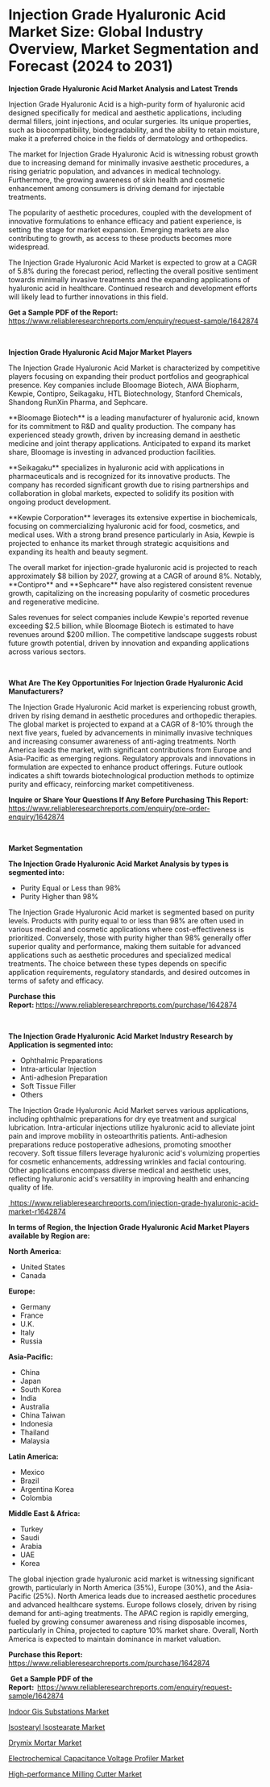 <p><h1>Injection Grade Hyaluronic Acid Market Size: Global Industry Overview, Market Segmentation and Forecast (2024 to 2031)</h1></p><p><strong>Injection Grade Hyaluronic Acid Market Analysis and Latest Trends</strong></p>
<p><p>Injection Grade Hyaluronic Acid is a high-purity form of hyaluronic acid designed specifically for medical and aesthetic applications, including dermal fillers, joint injections, and ocular surgeries. Its unique properties, such as biocompatibility, biodegradability, and the ability to retain moisture, make it a preferred choice in the fields of dermatology and orthopedics.</p><p>The market for Injection Grade Hyaluronic Acid is witnessing robust growth due to increasing demand for minimally invasive aesthetic procedures, a rising geriatric population, and advances in medical technology. Furthermore, the growing awareness of skin health and cosmetic enhancement among consumers is driving demand for injectable treatments. </p><p>The popularity of aesthetic procedures, coupled with the development of innovative formulations to enhance efficacy and patient experience, is setting the stage for market expansion. Emerging markets are also contributing to growth, as access to these products becomes more widespread. </p><p>The Injection Grade Hyaluronic Acid Market is expected to grow at a CAGR of 5.8% during the forecast period, reflecting the overall positive sentiment towards minimally invasive treatments and the expanding applications of hyaluronic acid in healthcare. Continued research and development efforts will likely lead to further innovations in this field.</p></p>
<p><strong>Get a Sample PDF of the Report:&nbsp;</strong> <a href="https://www.reliableresearchreports.com/enquiry/request-sample/1642874?utm_campaign=4&utm_medium=2&utm_source=Github&utm_content=ia&utm_term=30102024&utm_id=injection-grade-hyaluronic-acid">https://www.reliableresearchreports.com/enquiry/request-sample/1642874</a></p>
<p>&nbsp;</p>
<p><strong>Injection Grade Hyaluronic Acid Major Market Players</strong></p>
<p><p>The Injection Grade Hyaluronic Acid Market is characterized by competitive players focusing on expanding their product portfolios and geographical presence. Key companies include Bloomage Biotech, AWA Biopharm, Kewpie, Contipro, Seikagaku, HTL Biotechnology, Stanford Chemicals, Shandong RunXin Pharma, and Sephcare.</p><p>**Bloomage Biotech** is a leading manufacturer of hyaluronic acid, known for its commitment to R&D and quality production. The company has experienced steady growth, driven by increasing demand in aesthetic medicine and joint therapy applications. Anticipated to expand its market share, Bloomage is investing in advanced production facilities.</p><p>**Seikagaku** specializes in hyaluronic acid with applications in pharmaceuticals and is recognized for its innovative products. The company has recorded significant growth due to rising partnerships and collaboration in global markets, expected to solidify its position with ongoing product development.</p><p>**Kewpie Corporation** leverages its extensive expertise in biochemicals, focusing on commercializing hyaluronic acid for food, cosmetics, and medical uses. With a strong brand presence particularly in Asia, Kewpie is projected to enhance its market through strategic acquisitions and expanding its health and beauty segment.</p><p>The overall market for injection-grade hyaluronic acid is projected to reach approximately $8 billion by 2027, growing at a CAGR of around 8%. Notably, **Contipro** and **Sephcare** have also registered consistent revenue growth, capitalizing on the increasing popularity of cosmetic procedures and regenerative medicine.</p><p>Sales revenues for select companies include Kewpie's reported revenue exceeding $2.5 billion, while Bloomage Biotech is estimated to have revenues around $200 million. The competitive landscape suggests robust future growth potential, driven by innovation and expanding applications across various sectors.</p></p>
<p>&nbsp;</p>
<p><strong>What Are The Key Opportunities For Injection Grade Hyaluronic Acid Manufacturers?</strong></p>
<p><p>The Injection Grade Hyaluronic Acid market is experiencing robust growth, driven by rising demand in aesthetic procedures and orthopedic therapies. The global market is projected to expand at a CAGR of 8-10% through the next five years, fueled by advancements in minimally invasive techniques and increasing consumer awareness of anti-aging treatments. North America leads the market, with significant contributions from Europe and Asia-Pacific as emerging regions. Regulatory approvals and innovations in formulation are expected to enhance product offerings. Future outlook indicates a shift towards biotechnological production methods to optimize purity and efficacy, reinforcing market competitiveness.</p></p>
<p><strong>Inquire or Share Your Questions If Any Before Purchasing This Report:</strong> <a href="https://www.reliableresearchreports.com/enquiry/pre-order-enquiry/1642874?utm_campaign=4&utm_medium=2&utm_source=Github&utm_content=ia&utm_term=30102024&utm_id=injection-grade-hyaluronic-acid">https://www.reliableresearchreports.com/enquiry/pre-order-enquiry/1642874</a></p>
<p>&nbsp;</p>
<p><strong>Market Segmentation</strong></p>
<p><strong>The Injection Grade Hyaluronic Acid Market Analysis by types is segmented into:</strong></p>
<p><ul><li>Purity Equal or Less than 98%</li><li>Purity Higher than 98%</li></ul></p>
<p><p>The Injection Grade Hyaluronic Acid market is segmented based on purity levels. Products with purity equal to or less than 98% are often used in various medical and cosmetic applications where cost-effectiveness is prioritized. Conversely, those with purity higher than 98% generally offer superior quality and performance, making them suitable for advanced applications such as aesthetic procedures and specialized medical treatments. The choice between these types depends on specific application requirements, regulatory standards, and desired outcomes in terms of safety and efficacy.</p></p>
<p><strong>Purchase this Report:&nbsp;</strong><a href="https://www.reliableresearchreports.com/purchase/1642874?utm_campaign=4&utm_medium=2&utm_source=Github&utm_content=ia&utm_term=30102024&utm_id=injection-grade-hyaluronic-acid">https://www.reliableresearchreports.com/purchase/1642874</a></p>
<p>&nbsp;</p>
<p><strong>The Injection Grade Hyaluronic Acid Market Industry Research by Application is segmented into:</strong></p>
<p><ul><li>Ophthalmic Preparations</li><li>Intra-articular Injection</li><li>Anti-adhesion Preparation</li><li>Soft Tissue Filler</li><li>Others</li></ul></p>
<p><p>The Injection Grade Hyaluronic Acid Market serves various applications, including ophthalmic preparations for dry eye treatment and surgical lubrication. Intra-articular injections utilize hyaluronic acid to alleviate joint pain and improve mobility in osteoarthritis patients. Anti-adhesion preparations reduce postoperative adhesions, promoting smoother recovery. Soft tissue fillers leverage hyaluronic acid's volumizing properties for cosmetic enhancements, addressing wrinkles and facial contouring. Other applications encompass diverse medical and aesthetic uses, reflecting hyaluronic acid's versatility in improving health and enhancing quality of life.</p></p>
<p><a href="https://www.reliableresearchreports.com/injection-grade-hyaluronic-acid-market-r1642874?utm_campaign=4&utm_medium=2&utm_source=Github&utm_content=ia&utm_term=30102024&utm_id=injection-grade-hyaluronic-acid">&nbsp;https://www.reliableresearchreports.com/injection-grade-hyaluronic-acid-market-r1642874</a></p>
<p><strong>In terms of Region, the Injection Grade Hyaluronic Acid Market Players available by Region are:</strong></p>
<p>
    <p> <strong> North America: </strong>
        <ul>
            <li>United States</li>
            <li>Canada</li>
        </ul>
        </p> 
    <p> <strong> Europe: </strong>
        <ul>
            <li>Germany</li>
            <li>France</li>
            <li>U.K.</li>
            <li>Italy</li>
            <li>Russia</li>
        </ul>
        </p> 
    <p> <strong> Asia-Pacific: </strong>
        <ul>
            <li>China</li>
            <li>Japan</li>
            <li>South Korea</li>
            <li>India</li>
            <li>Australia</li>
            <li>China Taiwan</li>
            <li>Indonesia</li>
            <li>Thailand</li>
            <li>Malaysia</li>
        </ul>
        </p> 
    <p> <strong> Latin America: </strong>
        <ul>
            <li>Mexico</li>
            <li>Brazil</li>
            <li>Argentina Korea</li>
            <li>Colombia</li>
        </ul>
        </p> 
    <p> <strong> Middle East & Africa: </strong>
        <ul>
            <li>Turkey</li>
            <li>Saudi</li>
            <li>Arabia</li>
            <li>UAE</li>
            <li>Korea</li>
        </ul>
    </p>
    </p>
<p><p>The global injection grade hyaluronic acid market is witnessing significant growth, particularly in North America (35%), Europe (30%), and the Asia-Pacific (25%). North America leads due to increased aesthetic procedures and advanced healthcare systems. Europe follows closely, driven by rising demand for anti-aging treatments. The APAC region is rapidly emerging, fueled by growing consumer awareness and rising disposable incomes, particularly in China, projected to capture 10% market share. Overall, North America is expected to maintain dominance in market valuation.</p></p>
<p><strong>Purchase this Report: </strong><a href="https://www.reliableresearchreports.com/purchase/1642874?utm_campaign=4&utm_medium=2&utm_source=Github&utm_content=ia&utm_term=30102024&utm_id=injection-grade-hyaluronic-acid">https://www.reliableresearchreports.com/purchase/1642874</a></p>
<p>&nbsp;<strong>Get a Sample PDF of the Report:&nbsp;&nbsp;</strong><a href="https://www.reliableresearchreports.com/enquiry/request-sample/1642874?utm_campaign=4&utm_medium=2&utm_source=Github&utm_content=ia&utm_term=30102024&utm_id=injection-grade-hyaluronic-acid">https://www.reliableresearchreports.com/enquiry/request-sample/1642874</a></p>
<p><strong></strong></p>
<p><p><a href="https://issuu.com/reportprime-2/docs/indoor-gis-substations-market-size-_73726a53fad533?utm_campaign=4&utm_medium=2&utm_source=Github&utm_content=ia&utm_term=30102024&utm_id=injection-grade-hyaluronic-acid">Indoor Gis Substations Market</a></p><p><a href="https://github.com/WayneHopkins413/Market-Research-Report-List-1/blob/main/isostearyl-isostearate-market.md?utm_campaign=4&utm_medium=2&utm_source=Github&utm_content=ia&utm_term=30102024&utm_id=injection-grade-hyaluronic-acid">Isostearyl Isostearate Market</a></p><p><a href="https://www.linkedin.com/pulse/drymix-mortar-market-outlook-share-analysis-growth-14xmc?utm_campaign=4&utm_medium=2&utm_source=Github&utm_content=ia&utm_term=30102024&utm_id=injection-grade-hyaluronic-acid">Drymix Mortar Market</a></p><p><a href="https://issuu.com/reportprime-2/docs/electrochemical-capacitance-voltage_41166f34f16d7d?utm_campaign=4&utm_medium=2&utm_source=Github&utm_content=ia&utm_term=30102024&utm_id=injection-grade-hyaluronic-acid">Electrochemical Capacitance Voltage Profiler Market</a></p><p><a href="https://github.com/alesiasc0na/Market-Research-Report-List-1/blob/main/high-performance-milling-cutter-market.md?utm_campaign=4&utm_medium=2&utm_source=Github&utm_content=ia&utm_term=30102024&utm_id=injection-grade-hyaluronic-acid">High-performance Milling Cutter Market</a></p></p>